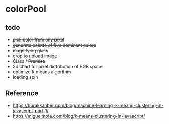 # colorPool

## todo
- ~~pick color from any pixel~~
- ~~generate palette of five dominant colors~~
- ~~magnifying glass~~
- drop to upload image
- Class / ~~Promise~~
- 3d chart for pixel distribution of RGB space
- ~~optimize K means algorithm~~
- loading spin

## Reference
- https://burakkanber.com/blog/machine-learning-k-means-clustering-in-javascript-part-1/
- https://miguelmota.com/blog/k-means-clustering-in-javascript/
